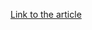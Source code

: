 [Link to the article](https://thehackernews.com/2024/10/ransomware-gangs-use-lockbits-fame-to.html)
